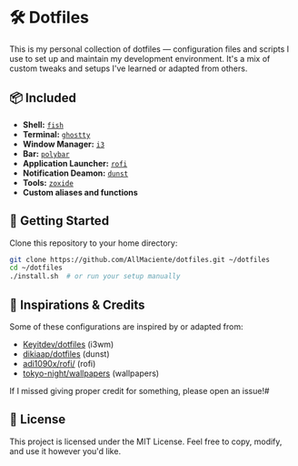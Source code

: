 # 🛠️ Dotfiles

This is my personal collection of dotfiles — configuration files and scripts I use to set up and maintain my development environment. It's a mix of custom tweaks and setups I've learned or adapted from others.

## 📦 Included

- **Shell:** [`fish`](https://fishshell.com/)
- **Terminal:** [`ghostty`](https://ghostty.org/)
- **Window Manager:** [`i3`](https://i3wm.org/)
- **Bar:** [`polybar`](https://github.com/polybar/polybar)
- **Application Launcher:** [`rofi`](https://github.com/davatorium/rofi)
- **Notification Deamon:** [`dunst`](https://github.com/dunst-project/dunst)
- **Tools:** [`zoxide`](https://github.com/ajeetdsouza/zoxide)
- **Custom aliases and functions**

## 🚀 Getting Started

Clone this repository to your home directory:

```bash
git clone https://github.com/AllMaciente/dotfiles.git ~/dotfiles
cd ~/dotfiles
./install.sh  # or run your setup manually
```

## 🙏 Inspirations & Credits

Some of these configurations are inspired by or adapted from:

- [Keyitdev/dotfiles](https://github.com/Keyitdev/dotfiles) (i3wm)
- [dikiaap/dotfiles](https://github.com/dikiaap/dotfiles) (dunst)
- [adi1090x/rofi/](https://github.com/adi1090x/rofi/) (rofi)
- [tokyo-night/wallpapers](https://github.com/tokyo-night/wallpapers) (wallpapers)

If I missed giving proper credit for something, please open an issue!#

## 📄 License

This project is licensed under the MIT License. Feel free to copy, modify, and use it however you'd like.
